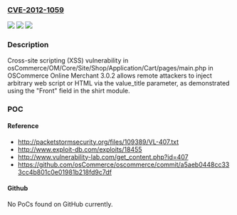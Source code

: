### [CVE-2012-1059](https://cve.mitre.org/cgi-bin/cvename.cgi?name=CVE-2012-1059)
![](https://img.shields.io/static/v1?label=Product&message=n%2Fa&color=blue)
![](https://img.shields.io/static/v1?label=Version&message=n%2Fa%20&color=brightgreen)
![](https://img.shields.io/static/v1?label=Vulnerability&message=n%2Fa&color=brightgreen)

### Description

Cross-site scripting (XSS) vulnerability in osCommerce/OM/Core/Site/Shop/Application/Cart/pages/main.php in OSCommerce Online Merchant 3.0.2 allows remote attackers to inject arbitrary web script or HTML via the value_title parameter, as demonstrated using the "Front" field in the shirt module.

### POC

#### Reference
- http://packetstormsecurity.org/files/109389/VL-407.txt
- http://www.exploit-db.com/exploits/18455
- http://www.vulnerability-lab.com/get_content.php?id=407
- https://github.com/osCommerce/oscommerce/commit/a5aeb0448cc333cc4b801c0e01981b218fd9c7df

#### Github
No PoCs found on GitHub currently.

